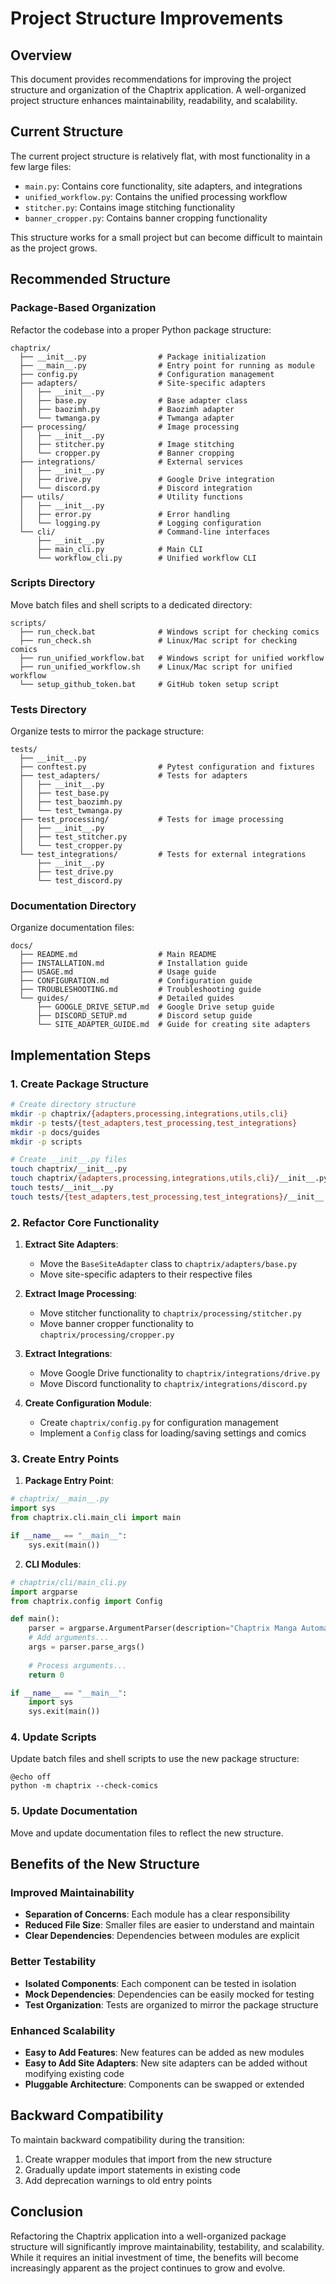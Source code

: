 # Project Structure Improvements

## Overview

This document provides recommendations for improving the project structure and organization of the Chaptrix application. A well-organized project structure enhances maintainability, readability, and scalability.

## Current Structure

The current project structure is relatively flat, with most functionality in a few large files:

- `main.py`: Contains core functionality, site adapters, and integrations
- `unified_workflow.py`: Contains the unified processing workflow
- `stitcher.py`: Contains image stitching functionality
- `banner_cropper.py`: Contains banner cropping functionality

This structure works for a small project but can become difficult to maintain as the project grows.

## Recommended Structure

### Package-Based Organization

Refactor the codebase into a proper Python package structure:

```
chaptrix/
  ├── __init__.py                # Package initialization
  ├── __main__.py                # Entry point for running as module
  ├── config.py                  # Configuration management
  ├── adapters/                  # Site-specific adapters
  │   ├── __init__.py
  │   ├── base.py                # Base adapter class
  │   ├── baozimh.py             # Baozimh adapter
  │   └── twmanga.py             # Twmanga adapter
  ├── processing/                # Image processing
  │   ├── __init__.py
  │   ├── stitcher.py            # Image stitching
  │   └── cropper.py             # Banner cropping
  ├── integrations/              # External services
  │   ├── __init__.py
  │   ├── drive.py               # Google Drive integration
  │   └── discord.py             # Discord integration
  ├── utils/                     # Utility functions
  │   ├── __init__.py
  │   ├── error.py               # Error handling
  │   └── logging.py             # Logging configuration
  └── cli/                       # Command-line interfaces
      ├── __init__.py
      ├── main_cli.py            # Main CLI
      └── workflow_cli.py        # Unified workflow CLI
```

### Scripts Directory

Move batch files and shell scripts to a dedicated directory:

```
scripts/
  ├── run_check.bat              # Windows script for checking comics
  ├── run_check.sh               # Linux/Mac script for checking comics
  ├── run_unified_workflow.bat   # Windows script for unified workflow
  ├── run_unified_workflow.sh    # Linux/Mac script for unified workflow
  └── setup_github_token.bat     # GitHub token setup script
```

### Tests Directory

Organize tests to mirror the package structure:

```
tests/
  ├── __init__.py
  ├── conftest.py                # Pytest configuration and fixtures
  ├── test_adapters/             # Tests for adapters
  │   ├── __init__.py
  │   ├── test_base.py
  │   ├── test_baozimh.py
  │   └── test_twmanga.py
  ├── test_processing/           # Tests for image processing
  │   ├── __init__.py
  │   ├── test_stitcher.py
  │   └── test_cropper.py
  └── test_integrations/         # Tests for external integrations
      ├── __init__.py
      ├── test_drive.py
      └── test_discord.py
```

### Documentation Directory

Organize documentation files:

```
docs/
  ├── README.md                  # Main README
  ├── INSTALLATION.md            # Installation guide
  ├── USAGE.md                   # Usage guide
  ├── CONFIGURATION.md           # Configuration guide
  ├── TROUBLESHOOTING.md         # Troubleshooting guide
  └── guides/                    # Detailed guides
      ├── GOOGLE_DRIVE_SETUP.md  # Google Drive setup guide
      ├── DISCORD_SETUP.md       # Discord setup guide
      └── SITE_ADAPTER_GUIDE.md  # Guide for creating site adapters
```

## Implementation Steps

### 1. Create Package Structure

```bash
# Create directory structure
mkdir -p chaptrix/{adapters,processing,integrations,utils,cli}
mkdir -p tests/{test_adapters,test_processing,test_integrations}
mkdir -p docs/guides
mkdir -p scripts

# Create __init__.py files
touch chaptrix/__init__.py
touch chaptrix/{adapters,processing,integrations,utils,cli}/__init__.py
touch tests/__init__.py
touch tests/{test_adapters,test_processing,test_integrations}/__init__.py
```

### 2. Refactor Core Functionality

1. **Extract Site Adapters**:
   - Move the `BaseSiteAdapter` class to `chaptrix/adapters/base.py`
   - Move site-specific adapters to their respective files

2. **Extract Image Processing**:
   - Move stitcher functionality to `chaptrix/processing/stitcher.py`
   - Move banner cropper functionality to `chaptrix/processing/cropper.py`

3. **Extract Integrations**:
   - Move Google Drive functionality to `chaptrix/integrations/drive.py`
   - Move Discord functionality to `chaptrix/integrations/discord.py`

4. **Create Configuration Module**:
   - Create `chaptrix/config.py` for configuration management
   - Implement a `Config` class for loading/saving settings and comics

### 3. Create Entry Points

1. **Package Entry Point**:

```python
# chaptrix/__main__.py
import sys
from chaptrix.cli.main_cli import main

if __name__ == "__main__":
    sys.exit(main())
```

2. **CLI Modules**:

```python
# chaptrix/cli/main_cli.py
import argparse
from chaptrix.config import Config

def main():
    parser = argparse.ArgumentParser(description="Chaptrix Manga Automation")
    # Add arguments...
    args = parser.parse_args()
    
    # Process arguments...
    return 0

if __name__ == "__main__":
    import sys
    sys.exit(main())
```

### 4. Update Scripts

Update batch files and shell scripts to use the new package structure:

```batch
@echo off
python -m chaptrix --check-comics
```

### 5. Update Documentation

Move and update documentation files to reflect the new structure.

## Benefits of the New Structure

### Improved Maintainability

- **Separation of Concerns**: Each module has a clear responsibility
- **Reduced File Size**: Smaller files are easier to understand and maintain
- **Clear Dependencies**: Dependencies between modules are explicit

### Better Testability

- **Isolated Components**: Each component can be tested in isolation
- **Mock Dependencies**: Dependencies can be easily mocked for testing
- **Test Organization**: Tests are organized to mirror the package structure

### Enhanced Scalability

- **Easy to Add Features**: New features can be added as new modules
- **Easy to Add Site Adapters**: New site adapters can be added without modifying existing code
- **Pluggable Architecture**: Components can be swapped or extended

## Backward Compatibility

To maintain backward compatibility during the transition:

1. Create wrapper modules that import from the new structure
2. Gradually update import statements in existing code
3. Add deprecation warnings to old entry points

## Conclusion

Refactoring the Chaptrix application into a well-organized package structure will significantly improve maintainability, testability, and scalability. While it requires an initial investment of time, the benefits will become increasingly apparent as the project continues to grow and evolve.